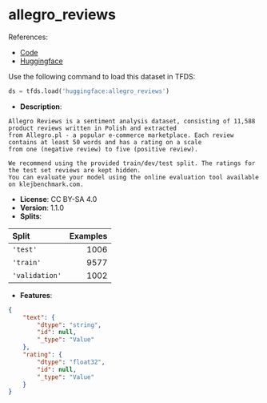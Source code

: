 # allegro_reviews

References:

*   [Code](https://huggingface.co/datasets/allegro_reviews/tree/main)
*   [Huggingface](https://huggingface.co/datasets/allegro_reviews)



Use the following command to load this dataset in TFDS:

```python
ds = tfds.load('huggingface:allegro_reviews')
```

*   **Description**:

```
Allegro Reviews is a sentiment analysis dataset, consisting of 11,588 product reviews written in Polish and extracted 
from Allegro.pl - a popular e-commerce marketplace. Each review contains at least 50 words and has a rating on a scale 
from one (negative review) to five (positive review).

We recommend using the provided train/dev/test split. The ratings for the test set reviews are kept hidden. 
You can evaluate your model using the online evaluation tool available on klejbenchmark.com.
```

*   **License**: CC BY-SA 4.0
*   **Version**: 1.1.0
*   **Splits**:

Split  | Examples
:----- | -------:
`'test'` | 1006
`'train'` | 9577
`'validation'` | 1002

*   **Features**:

```json
{
    "text": {
        "dtype": "string",
        "id": null,
        "_type": "Value"
    },
    "rating": {
        "dtype": "float32",
        "id": null,
        "_type": "Value"
    }
}
```


